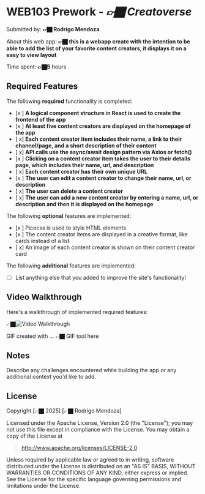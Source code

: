 # WEB103 Prework - *👉🏿 Creatoverse*

Submitted by: **👉🏿 Rodrigo Mendoza**

About this web app: **👉🏿 this is a webapp create with the intention to be able to add the list of your favorite content creators, it displays it on a easy to view layout**

Time spent: **👉🏿5** hours

## Required Features

The following **required** functionality is completed:

<!-- 👉🏿👉🏿👉🏿 Make sure to check off completed functionality below -->
- [x ] **A logical component structure in React is used to create the frontend of the app**
- [x ] **At least five content creators are displayed on the homepage of the app**
- [ x] **Each content creator item includes their name, a link to their channel/page, and a short description of their content**
- [ x] **API calls use the async/await design pattern via Axios or fetch()**
- [x ] **Clicking on a content creator item takes the user to their details page, which includes their name, url, and description**
- [ x] **Each content creator has their own unique URL**
- [x ] **The user can edit a content creator to change their name, url, or description**
- [ x] **The user can delete a content creator**
- [ x] **The user can add a new content creator by entering a name, url, or description and then it is displayed on the homepage**

The following **optional** features are implemented:

- [x ] Picocss is used to style HTML elements
- [x ] The content creator items are displayed in a creative format, like cards instead of a list
- [ x] An image of each content creator is shown on their content creator card

The following **additional** features are implemented:

* [ ] List anything else that you added to improve the site's functionality!

## Video Walkthrough

Here's a walkthrough of implemented required features:

👉🏿<img src='https://imgur.com/gallery/prework-web103-4ouzc4G.gif' title='Video Walkthrough' width='' alt='Video Walkthrough' />

<!-- Replace this with whatever GIF tool you used! -->
GIF created with ...  👉🏿 GIF tool here
<!-- Recommended tools:
[Kap](https://getkap.co/) for macOS
[ScreenToGif](https://www.screentogif.com/) for Windows
[peek](https://github.com/phw/peek) for Linux. -->

## Notes

Describe any challenges encountered while building the app or any additional context you'd like to add.

## License

Copyright [👉🏿 2025] [👉🏿 Rodrigo Mendoza]

Licensed under the Apache License, Version 2.0 (the "License"); you may not use this file except in compliance with the License. You may obtain a copy of the License at

> http://www.apache.org/licenses/LICENSE-2.0

Unless required by applicable law or agreed to in writing, software distributed under the License is distributed on an "AS IS" BASIS, WITHOUT WARRANTIES OR CONDITIONS OF ANY KIND, either express or implied. See the License for the specific language governing permissions and limitations under the License.
